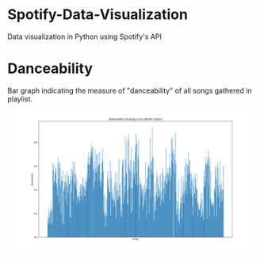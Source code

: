 # Spotify-Data-Visualization
Data visualization in Python using Spotify's API

# Danceability 
Bar graph indicating the measure of "danceability" of all songs gathered in playlist.
![alt text](https://github.com/harshnoiise/Spotify-Data-Visualization/blob/master/results/danceability.png)
